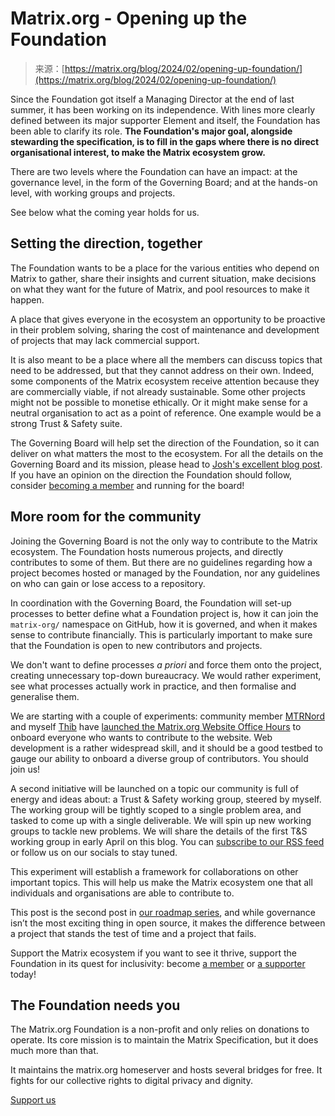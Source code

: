 <!--yml
category: 未分类
date: 2024-05-27 14:30:43
-->

# Matrix.org - Opening up the Foundation

> 来源：[https://matrix.org/blog/2024/02/opening-up-foundation/](https://matrix.org/blog/2024/02/opening-up-foundation/)

Since the Foundation got itself a Managing Director at the end of last summer, it has been working on its independence. With lines more clearly defined between its major supporter Element and itself, the Foundation has been able to clarify its role. **The Foundation's major goal, alongside stewarding the specification, is to fill in the gaps where there is no direct organisational interest, to make the Matrix ecosystem grow.**

There are two levels where the Foundation can have an impact: at the governance level, in the form of the Governing Board; and at the hands-on level, with working groups and projects.

See below what the coming year holds for us.

 ## Setting the direction, together

The Foundation wants to be a place for the various entities who depend on Matrix to gather, share their insights and current situation, make decisions on what they want for the future of Matrix, and pool resources to make it happen.

A place that gives everyone in the ecosystem an opportunity to be proactive in their problem solving, sharing the cost of maintenance and development of projects that may lack commercial support.

It is also meant to be a place where all the members can discuss topics that need to be addressed, but that they cannot address on their own. Indeed, some components of the Matrix ecosystem receive attention because they are commercially viable, if not already sustainable. Some other projects might not be possible to monetise ethically. Or it might make sense for a neutral organisation to act as a point of reference. One example would be a strong Trust & Safety suite.

The Governing Board will help set the direction of the Foundation, so it can deliver on what matters the most to the ecosystem. For all the details on the Governing Board and its mission, please head to [Josh's excellent blog post](https://matrix.org/blog/2023/12/electing-our-first-governing-board). If you have an opinion on the direction the Foundation should follow, consider [becoming a member](https://matrix.org/membership/) and running for the board!

## More room for the community

Joining the Governing Board is not the only way to contribute to the Matrix ecosystem. The Foundation hosts numerous projects, and directly contributes to some of them. But there are no guidelines regarding how a project becomes hosted or managed by the Foundation, nor any guidelines on who can gain or lose access to a repository.

In coordination with the Governing Board, the Foundation will set-up processes to better define what a Foundation project is, how it can join the `matrix-org/` namespace on GitHub, how it is governed, and when it makes sense to contribute financially. This is particularly important to make sure that the Foundation is open to new contributors and projects.

We don't want to define processes *a priori* and force them onto the project, creating unnecessary top-down bureaucracy. We would rather experiment, see what processes actually work in practice, and then formalise and generalise them.

We are starting with a couple of experiments: community member [MTRNord](https://mtrnord.blog/) and myself [Thib](https://ergaster.org) have [launched the Matrix.org Website Office Hours](https://matrix.org/blog/2024/02/website-office-hours/) to onboard everyone who wants to contribute to the website. Web development is a rather widespread skill, and it should be a good testbed to gauge our ability to onboard a diverse group of contributors. You should join us!

A second initiative will be launched on a topic our community is full of energy and ideas about: a Trust & Safety working group, steered by myself. The working group will be tightly scoped to a single problem area, and tasked to come up with a single deliverable. We will spin up new working groups to tackle new problems. We will share the details of the first T&S working group in early April on this blog. You can [subscribe to our RSS feed](https://matrix.org/atom.xml) or follow us on our socials to stay tuned.

This experiment will establish a framework for collaborations on other important topics. This will help us make the Matrix ecosystem one that all individuals and organisations are able to contribute to.

This post is the second post in [our roadmap series](https://matrix.org/blog/2024/01/2024-roadmap-and-fundraiser/), and while governance isn’t the most exciting thing in open source, it makes the difference between a project that stands the test of time and a project that fails.

Support the Matrix ecosystem if you want to see it thrive, support the Foundation in its quest for inclusivity: become [a member](https://matrix.org/membership) or [a supporter](https://matrix.org/support) today!

## The Foundation needs you

The Matrix.org Foundation is a non-profit and only relies on donations to operate. Its core mission is to maintain the Matrix Specification, but it does much more than that.

It maintains the matrix.org homeserver and hosts several bridges for free. It fights for our collective rights to digital privacy and dignity.

[Support us](/support)